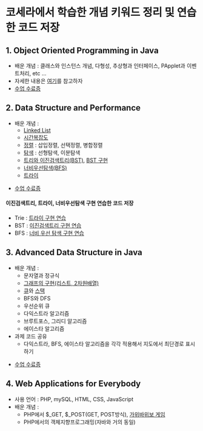 # 코세라에서 학습한 개념 키워드 정리 및 연습한 코드 저장  
## 1. Object Oriented Programming in Java   
* 배운 개념 : 클래스와 인스턴스 개념, 다형성, 추상형과 인터페이스, PApplet과 이벤트처리, etc ...   
* 자세한 내용은 [여기](https://junu0516.tistory.com/category/Java/%EA%B0%9D%EC%B2%B4%EC%A7%80%ED%96%A5%ED%94%84%EB%A1%9C%EA%B7%B8%EB%9E%98%EB%B0%8D)를 참고하자   
* [수업 수료증](https://www.coursera.org/account/accomplishments/specialization/certificate/JJ4NGXGYQFH3)   

## 2. Data Structure and Performance   
- 배운 개념 :   
    - [Linked List](https://junu0516.tistory.com/21?category=919148)   
    - [시간복잡도](https://junu0516.tistory.com/17?category=919148)   
    - [정렬](https://junu0516.tistory.com/10?category=919148) : 삽입정렬, 선택정렬, 병합정렬   
    - [탐색](https://junu0516.tistory.com/9?category=919148) : 선형탐색, 이분탐색   
    - [트리와 이진검색트리(BST)](https://junu0516.tistory.com/22?category=919148), [BST 구현](https://junu0516.tistory.com/23?category=919148)   
    - [너비우선탐색(BFS)](https://junu0516.tistory.com/26?category=919148)   
    - [트라이](https://junu0516.tistory.com/28?category=919148)
    
* [수업 수료증](https://coursera.org/share/ad6db25ad39883107bf03b78263a8629)   

#### 이진검색트리, 트라이, 너비우선탐색 구현 연습한 코드 저장   
* Trie : [트라이 구현 연습](https://github.com/junu0516/Data_Structure/tree/main/Trie)  
* BST : [이진검색트리 구현 연습](https://github.com/junu0516/-Coursera-Data_Structure/tree/main/BinarySearchTree)
* BFS : [너비 우선 탐색 구현 연습](https://github.com/junu0516/-Coursera-Data_Structure/blob/main/BreadthFirstSearch/Structure.java)
   
## 3. Advanced Data Structure in Java
- 배운 개념 : 
    - 문자열과 정규식    
    - [그래프의 구현(리스트, 2차원배열)](https://junu0516.tistory.com/52?category=919148)       
    - [큐](https://junu0516.tistory.com/49?category=919148)와 [스택](https://junu0516.tistory.com/49?category=919148)   
    - BFS와 DFS    
    - 우선순위 큐    
    - 다익스트라 알고리즘    
    - 브루트포스, 그리디 알고리즘    
    - 에이스타 알고리즘    
- 과제 코드 공유   
    - 다익스트라, BFS, 에이스타 알고리즘을 각각 적용해서 지도에서 최단경로 표시하기
* [수업 수료증](https://www.coursera.org/account/accomplishments/certificate/CQG3PU6753NC)   

## 4. Web Applications for Everybody   
- 사용 언어 : PHP, mySQL, HTML, CSS, JavaScript  
- 배운 개념 :   
    - PHP에서 $_GET, $_POST(GET, POST방식), [가위바위보 게임](https://github.com/junu0516/Coursera_Record/tree/main/RPS) 
    - PHP에서의 객체지향프로그래밍(자바와 거의 동일)   
   


